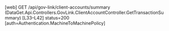 [web] GET /api/gov-link/client-accounts/summary  (DataGet.Api.Controllers.GovLink.ClientAccountController.GetTransactionSummary)  [L33–L42] status=200 [auth=Authentication.MachineToMachinePolicy]

